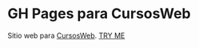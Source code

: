 # GH Pages para CursosWeb

Sitio web para [CursosWeb](http://cursosweb.github.io "CursosWeb").
[TRY ME](https://evagc.github.io/CursosWeb.github.io/)
